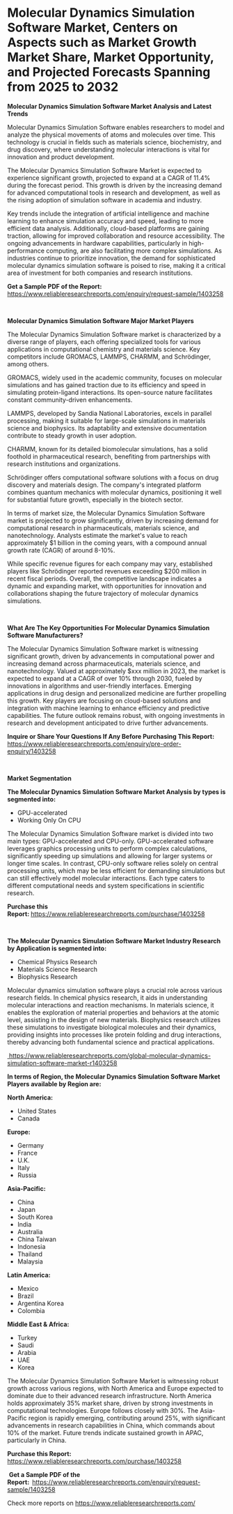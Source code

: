 <p><h1>Molecular Dynamics Simulation Software Market, Centers on Aspects such as Market Growth Market Share, Market Opportunity, and Projected Forecasts Spanning from 2025 to 2032</h1></p><p><strong>Molecular Dynamics Simulation Software Market Analysis and Latest Trends</strong></p>
<p><p>Molecular Dynamics Simulation Software enables researchers to model and analyze the physical movements of atoms and molecules over time. This technology is crucial in fields such as materials science, biochemistry, and drug discovery, where understanding molecular interactions is vital for innovation and product development. </p><p>The Molecular Dynamics Simulation Software Market is expected to experience significant growth, projected to expand at a CAGR of 11.4% during the forecast period. This growth is driven by the increasing demand for advanced computational tools in research and development, as well as the rising adoption of simulation software in academia and industry. </p><p>Key trends include the integration of artificial intelligence and machine learning to enhance simulation accuracy and speed, leading to more efficient data analysis. Additionally, cloud-based platforms are gaining traction, allowing for improved collaboration and resource accessibility. The ongoing advancements in hardware capabilities, particularly in high-performance computing, are also facilitating more complex simulations. As industries continue to prioritize innovation, the demand for sophisticated molecular dynamics simulation software is poised to rise, making it a critical area of investment for both companies and research institutions.</p></p>
<p><strong>Get a Sample PDF of the Report:&nbsp;</strong> <a href="https://www.reliableresearchreports.com/enquiry/request-sample/1403258?utm_campaign=3090&utm_medium=2&utm_source=Github&utm_content=ia&utm_term=28032025&utm_id=molecular-dynamics-simulation-software">https://www.reliableresearchreports.com/enquiry/request-sample/1403258</a></p>
<p>&nbsp;</p>
<p><strong>Molecular Dynamics Simulation Software Major Market Players</strong></p>
<p><p>The Molecular Dynamics Simulation Software market is characterized by a diverse range of players, each offering specialized tools for various applications in computational chemistry and materials science. Key competitors include GROMACS, LAMMPS, CHARMM, and Schrödinger, among others.</p><p>GROMACS, widely used in the academic community, focuses on molecular simulations and has gained traction due to its efficiency and speed in simulating protein-ligand interactions. Its open-source nature facilitates constant community-driven enhancements.</p><p>LAMMPS, developed by Sandia National Laboratories, excels in parallel processing, making it suitable for large-scale simulations in materials science and biophysics. Its adaptability and extensive documentation contribute to steady growth in user adoption.</p><p>CHARMM, known for its detailed biomolecular simulations, has a solid foothold in pharmaceutical research, benefiting from partnerships with research institutions and organizations.</p><p>Schrödinger offers computational software solutions with a focus on drug discovery and materials design. The company's integrated platform combines quantum mechanics with molecular dynamics, positioning it well for substantial future growth, especially in the biotech sector.</p><p>In terms of market size, the Molecular Dynamics Simulation Software market is projected to grow significantly, driven by increasing demand for computational research in pharmaceuticals, materials science, and nanotechnology. Analysts estimate the market's value to reach approximately $1 billion in the coming years, with a compound annual growth rate (CAGR) of around 8-10%.</p><p>While specific revenue figures for each company may vary, established players like Schrödinger reported revenues exceeding $200 million in recent fiscal periods. Overall, the competitive landscape indicates a dynamic and expanding market, with opportunities for innovation and collaborations shaping the future trajectory of molecular dynamics simulations.</p></p>
<p>&nbsp;</p>
<p><strong>What Are The Key Opportunities For Molecular Dynamics Simulation Software Manufacturers?</strong></p>
<p><p>The Molecular Dynamics Simulation Software market is witnessing significant growth, driven by advancements in computational power and increasing demand across pharmaceuticals, materials science, and nanotechnology. Valued at approximately $xxx million in 2023, the market is expected to expand at a CAGR of over 10% through 2030, fueled by innovations in algorithms and user-friendly interfaces. Emerging applications in drug design and personalized medicine are further propelling this growth. Key players are focusing on cloud-based solutions and integration with machine learning to enhance efficiency and predictive capabilities. The future outlook remains robust, with ongoing investments in research and development anticipated to drive further advancements.</p></p>
<p><strong>Inquire or Share Your Questions If Any Before Purchasing This Report:</strong> <a href="https://www.reliableresearchreports.com/enquiry/pre-order-enquiry/1403258?utm_campaign=3090&utm_medium=2&utm_source=Github&utm_content=ia&utm_term=28032025&utm_id=molecular-dynamics-simulation-software">https://www.reliableresearchreports.com/enquiry/pre-order-enquiry/1403258</a></p>
<p>&nbsp;</p>
<p><strong>Market Segmentation</strong></p>
<p><strong>The Molecular Dynamics Simulation Software Market Analysis by types is segmented into:</strong></p>
<p><ul><li>GPU-accelerated</li><li>Working Only On CPU</li></ul></p>
<p><p>The Molecular Dynamics Simulation Software market is divided into two main types: GPU-accelerated and CPU-only. GPU-accelerated software leverages graphics processing units to perform complex calculations, significantly speeding up simulations and allowing for larger systems or longer time scales. In contrast, CPU-only software relies solely on central processing units, which may be less efficient for demanding simulations but can still effectively model molecular interactions. Each type caters to different computational needs and system specifications in scientific research.</p></p>
<p><strong>Purchase this Report:&nbsp;</strong><a href="https://www.reliableresearchreports.com/purchase/1403258?utm_campaign=3090&utm_medium=2&utm_source=Github&utm_content=ia&utm_term=28032025&utm_id=molecular-dynamics-simulation-software">https://www.reliableresearchreports.com/purchase/1403258</a></p>
<p>&nbsp;</p>
<p><strong>The Molecular Dynamics Simulation Software Market Industry Research by Application is segmented into:</strong></p>
<p><ul><li>Chemical Physics Research</li><li>Materials Science Research</li><li>Biophysics Research</li></ul></p>
<p><p>Molecular dynamics simulation software plays a crucial role across various research fields. In chemical physics research, it aids in understanding molecular interactions and reaction mechanisms. In materials science, it enables the exploration of material properties and behaviors at the atomic level, assisting in the design of new materials. Biophysics research utilizes these simulations to investigate biological molecules and their dynamics, providing insights into processes like protein folding and drug interactions, thereby advancing both fundamental science and practical applications.</p></p>
<p><a href="https://www.reliableresearchreports.com/global-molecular-dynamics-simulation-software-market-r1403258?utm_campaign=3090&utm_medium=2&utm_source=Github&utm_content=ia&utm_term=28032025&utm_id=molecular-dynamics-simulation-software">&nbsp;https://www.reliableresearchreports.com/global-molecular-dynamics-simulation-software-market-r1403258</a></p>
<p><strong>In terms of Region, the Molecular Dynamics Simulation Software Market Players available by Region are:</strong></p>
<p>
    <p> <strong> North America: </strong>
        <ul>
            <li>United States</li>
            <li>Canada</li>
        </ul>
        </p> 
    <p> <strong> Europe: </strong>
        <ul>
            <li>Germany</li>
            <li>France</li>
            <li>U.K.</li>
            <li>Italy</li>
            <li>Russia</li>
        </ul>
        </p> 
    <p> <strong> Asia-Pacific: </strong>
        <ul>
            <li>China</li>
            <li>Japan</li>
            <li>South Korea</li>
            <li>India</li>
            <li>Australia</li>
            <li>China Taiwan</li>
            <li>Indonesia</li>
            <li>Thailand</li>
            <li>Malaysia</li>
        </ul>
        </p> 
    <p> <strong> Latin America: </strong>
        <ul>
            <li>Mexico</li>
            <li>Brazil</li>
            <li>Argentina Korea</li>
            <li>Colombia</li>
        </ul>
        </p> 
    <p> <strong> Middle East & Africa: </strong>
        <ul>
            <li>Turkey</li>
            <li>Saudi</li>
            <li>Arabia</li>
            <li>UAE</li>
            <li>Korea</li>
        </ul>
    </p>
    </p>
<p><p>The Molecular Dynamics Simulation Software Market is witnessing robust growth across various regions, with North America and Europe expected to dominate due to their advanced research infrastructure. North America holds approximately 35% market share, driven by strong investments in computational technologies. Europe follows closely with 30%. The Asia-Pacific region is rapidly emerging, contributing around 25%, with significant advancements in research capabilities in China, which commands about 10% of the market. Future trends indicate sustained growth in APAC, particularly in China.</p></p>
<p><strong>Purchase this Report: </strong><a href="https://www.reliableresearchreports.com/purchase/1403258?utm_campaign=3090&utm_medium=2&utm_source=Github&utm_content=ia&utm_term=28032025&utm_id=molecular-dynamics-simulation-software">https://www.reliableresearchreports.com/purchase/1403258</a></p>
<p>&nbsp;<strong>Get a Sample PDF of the Report:&nbsp;&nbsp;</strong><a href="https://www.reliableresearchreports.com/enquiry/request-sample/1403258?utm_campaign=3090&utm_medium=2&utm_source=Github&utm_content=ia&utm_term=28032025&utm_id=molecular-dynamics-simulation-software">https://www.reliableresearchreports.com/enquiry/request-sample/1403258</a></p>
<p><strong></strong></p>
<p>Check more reports on <a href="https://www.reliableresearchreports.com/?utm_campaign=3090&utm_medium=2&utm_source=Github&utm_content=ia&utm_term=28032025&utm_id=molecular-dynamics-simulation-software">https://www.reliableresearchreports.com/</a></p>